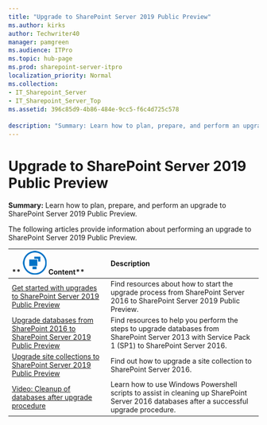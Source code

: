 ```yaml
---
title: "Upgrade to SharePoint Server 2019 Public Preview"
ms.author: kirks
author: Techwriter40
manager: pamgreen
ms.audience: ITPro
ms.topic: hub-page
ms.prod: sharepoint-server-itpro
localization_priority: Normal
ms.collection:
- IT_Sharepoint_Server
- IT_Sharepoint_Server_Top
ms.assetid: 396c85d9-4b86-484e-9cc5-f6c4d725c578

description: "Summary: Learn how to plan, prepare, and perform an upgrade to SharePoint Server 2019 Public Preview."
---
```


# Upgrade to SharePoint Server 2019 Public Preview

 **Summary:** Learn how to plan, prepare, and perform an upgrade to SharePoint Server 2019 Public Preview. 
  
The following articles provide information about performing an upgrade to SharePoint Server 2019 Public Preview.
  
|**        ![Building blocks](../media/mod_icon_buildingblock_M.png)          Content**|**Description**|
|:-----|:-----|
|[Get started with upgrades to SharePoint Server 2019 Public Preview](get-started-with-upgrade-2019.md) <br/> |Find resources about how to start the upgrade process from SharePoint Server 2016 to SharePoint Server 2019 Public Preview.  <br/> |
|[Upgrade databases from SharePoint 2016 to SharePoint Server 2019 Public Preview](upgrade-databases-2019.md) <br/> |Find resources to help you perform the steps to upgrade databases from SharePoint Server 2013 with Service Pack 1 (SP1) to SharePoint Server 2016.  <br/> |
|[Upgrade site collections to SharePoint Server 2019 Public Preview](upgrade-a-site-collection-2019.md) <br/> |Find out how to upgrade a site collection to SharePoint Server 2016.  <br/> |
|[Video: Cleanup of databases after upgrade procedure](video-cleanup-of-databases-after-upgrade-procedure.md) <br/> |Learn how to use Windows Powershell scripts to assist in cleaning up SharePoint Server 2016 databases after a successful upgrade procedure.  <br/> |
   

